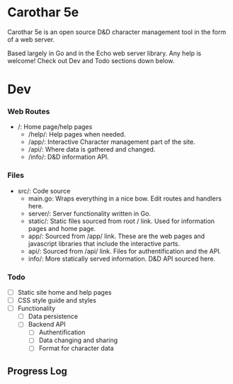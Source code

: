 # Carothar 5e

Carothar 5e is an open source D&D character management tool in the form of a web server.

Based largely in Go and in the Echo web server library. Any help is welcome! Check out Dev and Todo sections down below.

# Dev

### Web Routes

- /: Home page/help pages
  - /help/: Help pages when needed.
  - /app/: Interactive Character management part of the site.
  - /api/: Where data is gathered and changed.
  - /info/: D&D information API.

### Files

- src/: Code source
  - main.go: Wraps everything in a nice bow. Edit routes and handlers here.
  - server/: Server functionality written in Go.
  - static/: Static files sourced from root / link. Used for information pages and home page.
  - app/: Sourced from /app/ link. These are the web pages and javascript libraries that include the interactive parts. 
  - api/: Sourced from /api/ link. Files for authentification and the API.
  - info/: More statically served information. D&D API sourced here.

### Todo

- [ ] Static site home and help pages
- [ ] CSS style guide and styles
- [ ] Functionality
  - [ ] Data persistence
  - [ ] Backend API
    - [ ] Authentification
    - [ ] Data changing and sharing
    - [ ] Format for character data

## Progress Log

